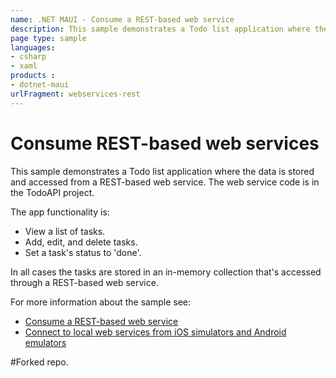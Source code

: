 ```yaml
---
name: .NET MAUI - Consume a REST-based web service
description: This sample demonstrates a Todo list application where the data is stored and accessed from a REST-based web service.
page type: sample
languages:
- csharp
- xaml 
products :
- dotnet-maui
urlFragment: webservices-rest
---
```


# Consume REST-based web services

This sample demonstrates a Todo list application where the data is stored and accessed from a REST-based web service. The web service code is in the TodoAPI project.

The app functionality is:

- View a list of tasks.
- Add, edit, and delete tasks.
- Set a task's status to 'done'.

In all cases the tasks are stored in an in-memory collection that's accessed through a REST-based web service.

For more information about the sample see:

- [Consume a REST-based web service](https://docs.microsoft.com/dotnet/maui/data-cloud/rest)
- [Connect to local web services from iOS simulators and Android emulators](https://docs.microsoft.com/dotnet/maui/data-cloud/local-web-services)

#Forked repo.
